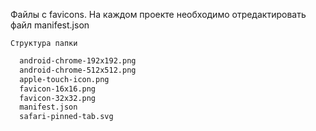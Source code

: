 Файлы с favicons. На каждом проекте необходимо отредактировать файл manifest.json<br>

`Структура папки`

```bash
  android-chrome-192x192.png
  android-chrome-512x512.png
  apple-touch-icon.png
  favicon-16x16.png
  favicon-32x32.png
  manifest.json
  safari-pinned-tab.svg
```
